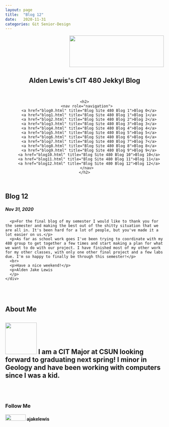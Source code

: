 ```yaml
---
layout: page
title:  "Blog 12"
date:   2020-11-31 
categories: Git Senior-Design
---
```

<html lang="en">
  <head>
    <title>CIT384 Project 1</title>
    <link rel="stylesheet" href="/style.css" />
  </head>
  <header>
    <div class="header">
<div style="text-align: right"><img src="https://www.csun.edu/sites/default/themes/csun/logo.png" height=100 width=300></div>
  <c><h2>Alden Lewis's CIT 480 Jekkyl Blog</h2></c>
</div>
<br>
 
    <h2>
      <nav role="navigation">
        <a href="blog0.html" title="Blog Site 480 Blog 1">Blog 0</a>
		<a href="blog1.html" title="Blog Site 480 Blog 1">Blog 1</a>
        <a href="blog2.html" title="Blog Site 480 Blog 2">Blog 2</a>
        <a href="blog3.html" title="Blog Site 480 Blog 3">Blog 3</a>
		<a href="blog4.html" title="Blog Site 480 Blog 4">Blog 4</a>
		<a href="blog5.html" title="Blog Site 480 Blog 5">Blog 5</a>
		<a href="blog6.html" title="Blog Site 480 Blog 6">Blog 6</a>
		<a href="blog7.html" title="Blog Site 480 Blog 7">Blog 7</a>
		<a href="blog8.html" title="Blog Site 480 Blog 8">Blog 8</a>
		<a href="blog9.html" title="Blog Site 480 Blog 9">Blog 9</a>
		<a href="blog10.html" title="Blog Site 480 Blog 10">Blog 10</a>
		<a href="blog11.html" title="Blog Site 480 Blog 11">Blog 11</a>
		<a href="blog12.html" title="Blog Site 480 Blog 12">Blog 12</a>
      </nav>
    </h2>
  </header>

<div class="row">
  <div class="leftcolumn">
    <div class="card">
      <h2>Blog 12</h2>
      <h5> Nov 31, 2020</h5>
     
      <p>For the final blog of my semester I would like to thank you for the semester and making the best out of the shitty situation that we are all in. It's been hard for a lot of people, but you've made it a lot easier on us.</p>
	  <p>As far as school work goes I've been trying to coordinate with my 480 group to get together a few times and start making a plan for what we want to do with our project. I have finished most of my other work for my other classes, with only one other final project and a few labs due. I'm so happy to finally be through this semester!</p>
	  <br>
	  <p>Have a nice weekend!</p>
	  <p>Alden Jake Lewis
	  </p>
    </div>
  </div>
  <br>
  <br>
  <div class="rightcolumn">
    <div class="card">
      <h2>About Me</h2>
	  <h2><c><img src="https://ajakelewis.github.io/ajakelewis/me.jpg" height=100 width=100>  I am a CIT Major at CSUN looking forward to graduating next spring! I minor in Geology and have been working with computers since I was a kid.</c></h2>
    <br>
	<br>
	<div class="card">
      <h3>Follow Me</h3>
      <p><img src="https://github.githubassets.com/images/modules/logos_page/GitHub-Logo.png" height=20 width=65><strong>   ajakelewis</strong></p>
</div>